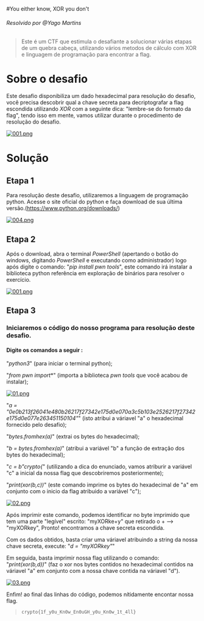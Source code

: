 
#You either know, XOR you don't
###### Resolvido por @Yago Martins
> Este é um CTF que estimula o desafiante a solucionar várias etapas de um quebra cabeça, utilizando vários metodos de cálculo com XOR e linguagem de programação para encontrar a flag.
# Sobre o desafio

Este desafio disponibiliza um dado hexadecimal para resolução do desafio, você precisa descobrir qual a chave secreta para decriptografar a flag escondida utilizando *XOR* com a seguinte dica: "lembre-se do formato da flag", tendo isso em mente, vamos utilizar durante o procedimento de resolução do desafio.


[![001.png](https://i.postimg.cc/C178ZB8K/001.png)](https://postimg.cc/DJW0HzBV)


# Solução

## Etapa 1

Para resolução deste desafio, utilizaremos a linguagem de programação python. Acesse o site oficial do python e faça download de sua última versão.(https://www.python.org/downloads/)

[![004.png](https://i.postimg.cc/3RhDRJ0w/004.png)](https://postimg.cc/DWCzphgV)

## Etapa 2

Após o download, abra o terminal *PowerShell* (apertando o botão do windows, digitando *PowerShell* e executando como administrador) logo após digite o comando: "*pip install pwn tools*", este comando irá instalar a biblioteca python referência em exploração de binários para resolver o exercício.

[![001.png](https://i.postimg.cc/rwcmxYFh/001.png)](https://postimg.cc/6yjtNcZR)

## Etapa 3

### Iniciaremos o código do nosso programa para resolução deste desafio.

#### Digite os comandos a seguir :

 "*python3*" (para iniciar o terminal python); 

"*from pwn import**" (importa a biblioteca *pwn tools* que você acabou de instalar);

[![01.png](https://i.postimg.cc/4y4St9F2/01.png)](https://postimg.cc/CBt7pz0b)

"*a = "0e0b213f26041e480b26217f27342e175d0e070a3c5b103e2526217f27342e175d0e077e263451150104"*" (isto atribui a váriavel "a" o hexadecimal fornecido pelo desafio);

"*bytes.fromhex(a)*" (extrai os bytes do hexadecimal);

"*b = bytes.fromhex(a)*" (atribui a variável "b" a função de extração dos bytes do hexadecimal);

"*c = b"crypto{*" (utilizando a dica do enunciado, vamos atriburir a variável "c" a inicial da nossa flag que descobriremos posteriormente);

"*print(xor(b,c))*" (este comando imprime os bytes do hexadecimal de "a" em conjunto com o inicio da flag atribuido a variável "c"); 

[![02.png](https://i.postimg.cc/Kc99w4WF/02.png)](https://postimg.cc/0rwdJ5xH)

Após imprimir este comando, podemos identificar no byte imprimido que tem uma parte "legível" escrito: "myXORke+y" que retirado o + --> "myXORkey", Pronto! encontramos a chave secreta escondida.

Com os dados obtidos, basta criar uma váriavel atribuindo a string da nossa chave secreta, execute: "*d = "myXORkey"*"

Em seguida, basta imprimir nossa flag utilizando o comando: "*print(xor(b,d))*" (faz o xor nos bytes contidos no hexadecimal contidos na váriavel "a" em conjunto com a nossa chave contida na váriavel "d"). 

[![03.png](https://i.postimg.cc/hvJVH4JP/03.png)](https://postimg.cc/XBbZ5bcT)

Enfim! ao final das linhas do código, podemos nítidamente encontar nossa flag.



>`crypto{1f_y0u_Kn0w_En0uGH_y0u_Kn0w_1t_4ll}`
 

